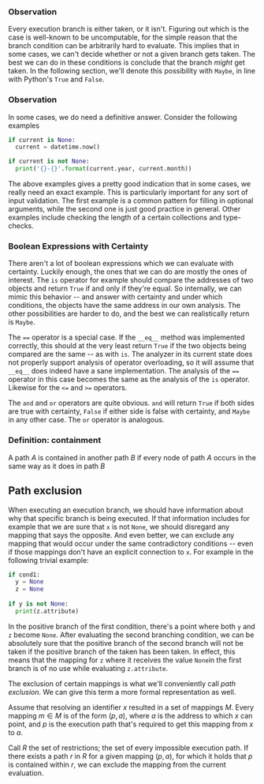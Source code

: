 ### Observation

Every execution branch is either taken, or it isn't. Figuring out which is the case is well-known to be uncomputable, for the simple reason that the branch condition can be arbitrarily hard to evaluate. This implies that in some cases, we can't decide whether or not a given branch gets taken. The best we can do in these conditions is conclude that the branch _might_ get taken. In the following section, we'll denote this possibility with `Maybe`, in line with Python's `True` and `False`.

### Observation

In some cases, we do need a definitive answer. Consider the following examples

```python
if current is None:
  current = datetime.now()
```

```python
if current is not None:
  print('{}-{}'.format(current.year, current.month))
```

The above examples gives a pretty good indication that in some cases, we really need an exact example. This is particularly important for any sort of input validation. The first example is a common pattern for filling in optional arguments, while the second one is just good practice in general. Other examples include checking the length of a certain collections and type-checks. 

### Boolean Expressions with Certainty

There aren't a lot of boolean expressions which we can evaluate with certainty. Luckily enough, the ones that we can do are mostly the ones of interest. The `is` operator for example should compare the addresses of two objects and return `True` if and only if they're equal. So internally, we can mimic this behavior -- and answer with certainty and under which conditions, the objects have the same address in our own analysis. The other possibilities are harder to do, and the best we can realistically return is `Maybe`.

The `==` operator is a special case. If the `__eq__` method was implemented correctly, this should at the very least return `True` if the two objects being compared are the same -- as with `is`. The analyzer in its current state does not properly support analysis of operator overloading, so it will assume that `__eq__` does indeed have a sane implementation. The analysis of the `==` operator in this case becomes the same as the analysis of the `is` operator. Likewise for the `<=` and  `>=` operators.

The `and` and `or` operators are quite obvious. `and` will return `True` if both sides are true with certainty, `False` if either side is false with certainty, and `Maybe` in any other case. The `or` operator is analogous.

### Definition: containment

A path $A$ is contained in another path $B$ if every node of path $A$ occurs in the same way as it does in path $B$
 
## Path exclusion

When executing an execution branch, we should have information about why that specific branch is being executed. If that information includes for example that we are sure that `x` is not `None`, we should disregard any mapping that says the opposite. And even better, we can exclude any mapping that would occur under the same contradictory conditions -- even if those mappings don't have an explicit connection to `x`. For example in the following trivial example:

```python
if cond1:
  y = None
  z = None
  
if y is not None:
  print(z.attribute)
```

In the positive branch of the first condition, there's a point where both `y` and `z` become `None`. After evaluating the second branching condition, we can be absolutely sure that the positive branch of the second branch will not be taken if the positive branch of the taken has been taken. In effect, this means that the mapping for `z` where it receives the value `None`in the first branch is of no use while evaluating `z.attribute`. 

The exclusion of certain mappings is what we'll conveniently call _path exclusion_. We can give this term a more formal representation as well.

Assume that resolving an identifier $x$ resulted in a set of mappings $M$. Every mapping $m \in M$ is of the form $(p, a)$, where $a$ is the address to which $x$ can point, and $p$ is the execution path that's required to get this mapping from $x$ to $a$. 

Call $R$ the set of restrictions; the set of every impossible execution path. If there exists a path $r$ in $R$  for a given mapping $(p, a)$, for which it holds that $p$ is contained within $r$, we can exclude the mapping from the current evaluation. 
